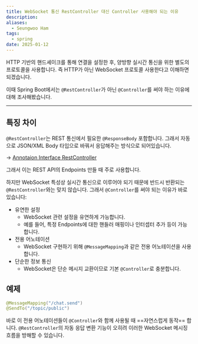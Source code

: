 ```yaml
---
title: WebSocket 통신 RestController 대신 Controller 사용해야 되는 이유
description: 
aliases:
  - Seungwoo Ham
tags:
  - spring
date: 2025-01-12
---
```

HTTP 기반의 핸드셰이크를 통해 연결을 설정한 후, 양방향 실시간 통신을 위한 별도의 프로토콜을 사용합니다. 즉 HTTP가 아닌 WebSocket 프로토콜 사용한다고 이해하면 되겠습니다.

이때 Spring Boot에서는 `@RestController`가 아닌 `@Controller`를 써야 하는 이유에 대해 조사해봤습니다.

---

## 특징 차이

`@RestController`는 REST 통신에서 필요한 `@ResponseBody` 포함합니다. 그래서 자동으로 JSON/XML Body 타입으로 바꿔서 응답해주는 방식으로 되어있습니다.

→ [Annotaion Interface RestController](https://docs.spring.io/spring-framework/docs/current/javadoc-api/org/springframework/web/bind/annotation/RestController.html)

그래서 이는 REST API의 Endpoints 만들 때 주로 사용합니다.

하지만 WebSocket 특성상 실시간 통신으로 이루어야 되기 때문에 반드시 반환되는 `@RestController`와는 맞지 않습니다. 그래서 `@Controller`를 써야 되는 이유가 바로 있습니다:

- 유연한 설정
	- WebSocket 관련 설정을 유연하게 가능합니다.
	- 예를 들어, 특정 Endpoints에 대한 핸들러 매핑이나 인터셉터 추가 등이 가능합니다.
- 전용 어노테이션
	- WebSocket 구현하기 위해 `@MessageMapping`과 같은 전용 어노테이션을 사용합니다.
- 단순한 정보 통신
	- WebSocket은 단순 메시지 교환이므로 기본 `@Controller`로 충분합니다.

## 예제

```java
@MessageMapping("/chat.send")
@SendTo("/topic/public")
```

바로 이 전용 어노테이션들이 `@Controller`와 함께 사용될 때 ==자연스럽게 동작== 합니다. `@RestController`의 자동 응답 변환 기능이 오히려 이러한 WebSocket 메시징 흐름을 방해할 수 있습니다.